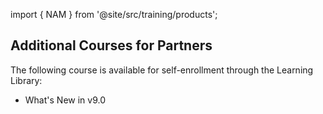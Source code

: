 import { NAM } from '@site/src/training/products';

## Additional <NAM /> Courses for Partners

The following course is available for self-enrollment through the Learning Library:

* What's New in <NAM /> v9.0
